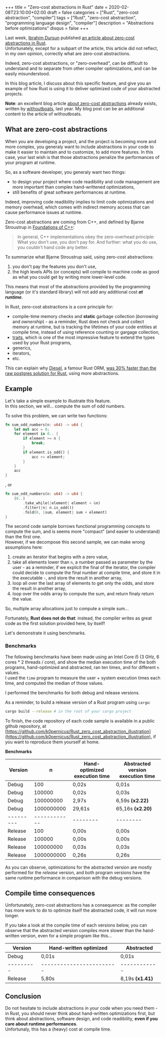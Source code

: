 +++
title = "Zero-cost abstractions in Rust"
date = 2020-02-08T23:10:00+02:00
draft = false
categories = ["Rust", "zero-cost abstraction", "compiler"]
tags = ["Rust", "zero-cost abstraction", "programming language design", "compiler"]
description = "Abstractions before optimizations"
disqus = false
+++

Last week, [Ibrahim Dursun](https://idursun.com/) published [an article about zero-cost abstractions in Rust](https://idursun.com/posts/Rust_zero_cost_abstractions_in_action/).  
Unfortunately, except for a subpart of the article, this article did not reflect, in my own opinion, correctly what are zero-cost abstractions.

Indeed, zero-cost abstractions, or "zero-overhead", can be difficult to understand and to separate from other compiler optimizations, and can be easily misunderstood.

In this blog article, I discuss about this specific feature, and give you an example of how Rust is using it to deliver optimized code of your abstracted projects.

**Note**: an excellent blog article [about zero-cost abstractions](https://boats.gitlab.io/blog/post/zero-cost-abstractions/) already exists, written by [withoutboats](https://boats.gitlab.io/blog/page/about/), last year. My blog post can be an additional content to the article of withoutboats.

## What are zero-cost abstractions

When you are developing a project, and the project is becoming more and more complex, you generaly want to include abstractions in your code to make it easier to maintain and to customize, to add more features.
In this case, your last wish is that those abstractions penalize the performances of your program at runtime.

So, as a software developer, you generaly want two things:  

* to design your project where code readibility and code management are more important than complex hand-writtened optimizations,
* still benefits of great software performances at runtime.

Indeed, improving code readibility implies to limit code optimizations and memory overhead, which comes with indirect memory access that can cause performance issues at runtime.

Zero-cost abstractions are coming from C++, and defined by Bjarne Stroustrup in [Foundations of C++](http://www.stroustrup.com/ETAPS-corrected-draft.pdf):

> In general, C++ implementations obey the zero-overhead principle: What you don't use, you don't pay for. And further: what you do use, you couldn't hand code any better.

To summarize what Bjarne Stroustrup said, using zero-cost abstractions:

1. you don't pay the features you don't use,
2. the high levels APIs (or concepts) will compile to machine code as good as what you could get by writing more lower-level code.

This means that most of the abstractions provided by the programming language (or it's standard library) will not add any additional cost ***at runtime***.

In Rust, zero-cost abstractions is a core principle for:

* compile-time memory checks and **static** garbage collection (*borrowing* and *ownership*) - as a reminder, Rust does not check and collect memory at runtime, but is tracking the lifetimes of your code entities at compile time, instead of using reference counting or gargage collection,
* [traits](https://blog.Rust-lang.org/2015/05/11/traits.html), which is one of the most impressive feature to extend the types used by your Rust programs,
* generics,
* iterators,
* etc.

This can explain why [Diesel](https://diesel.rs/), a famour Rust ORM, [was 30% faster than the raw postgres solution for Rust](https://www.reddit.com/r/Rust/comments/5hmya5/diesel_is_30_faster_than_Rustpostgres_in/), using more abstractions.

## Example

Let's take a simple example to illustrate this feature.  
In this section, we will... compute the sum of odd numbers.

To solve this problem, we can write two functions:

```Rust
fn sum_odd_numbers(n: u64) -> u64 {
    let mut acc = 0;
    for element in 0.. {
        if element >= n {
            break;
        }
        if element.is_odd() {
            acc += element;
        }
    }
    acc
}
```

, or

```Rust
fn sum_odd_numbers(n: u64) -> u64 {
    (0..)
        .take_while(|element| element < &n)
        .filter(|n| n.is_odd())
        .fold(0, |sum, element| sum + element)
}
```

The second code sample borrows functional programming concepts to compute the sum, and is seems more "compact" (and easier to understand) than the first one.  
However, if we decompose this second sample, we can make wrong assumptions here:

1. create an iterator that begins with a zero value,
2. take all elements lower than `n`, a number passed as parameter by the user - as a reminder, if we explicit the final of the iterator, the
compiler could decide to compute the final number at compile time, and store it in the executable -, and store the result in another array,
3. loop all over the last array of elements to get only the odds, and store the result in another array,
4. loop over the odds array to compute the sum, and return finaly return the value.

So, multiple array allocations just to compute a simple sum...

Fortunately, **Rust does not do that**: instead, the compiler writes as great code as the first solution provided here, by itself!

Let's demonstrate it using benchmarks.

### Benchmarks

The following benchmarks have been made using an Intel Core i5 (3 GHz, 6 cores * 2 threads / core), and show the median execution time of the both programs, hand-optimized and abstracted, ran ten times, and for different `n` values.  
I used the `time` program to measure the user + system execution times each time, and computed the median of those values.

I performed the benchmarks for both debug and release versions.

As a reminder, to build a release version of a Rust program using `cargo`:

```bash
cargo build --release # in the root of your cargo project
```

To finish, the code repository of each code sample is available in a public github repository, at [https://github.com/k0pernicus/Rust_zero_cost_abstraction_illustration](https://github.com/k0pernicus/Rust_zero_cost_abstraction_illustration), if you want to reproduce them yourself at home.

**Benchmarks**

| Version |  n  | Hand-optimized execution time | Abstracted version execution time |
|---------|-----|-------|-------|
|  Debug  | 100 | 0,02s | 0,01s |  
|  Debug  | 100000 | 0,02s | 0,03s |  
|  Debug  | 100000000 | 2,97s | 6,59s **(x2.22)** |  
|  Debug  | 1000000000 | 29,61s | 65,16s **(x2.20)** |  
|---------|------------|--------|--------|
| Release | 100 | 0,00s | 0,00s |
| Release | 100000 | 0,00s | 0,00s |
| Release | 100000000 | 0,03s | 0,03s |
| Release | 1000000000 | 0,26s | 0,26s |

As you can observe, optimizations for the abstracted version are mostly performed for the *release* version, and both program versions have the same runtime performance in comparison with the debug versions.

## Compile time consequences

Unfortunately, zero-cost abstractions has a consequence: as the compiler has more work to do to optimize itself the abstracted code, it will run more longer.

If you take a look at the compile time of each versions below, you can observe that the abstracted version compiles more slower than the hand-written version, even for a simple program like this...

| Version | Hand-written optimized | Abstracted |
|---------|------------------------|------------|
| Debug   | 0,01s | 0,01s |
|---------|------------------------|------------|
| Release | 5,80s | 8,19s **(x1.41)** |

## Conclusion

Do not hesitate to include abstractions in your code when you need them - in Rust, you should never think about hand-written optimizations first, but think about abstractions, software design, and code readibility, **even if you care about runtime performances**.  
Unfortunaly, this has a (heavy) cost at compile time.
